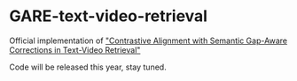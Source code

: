 # GARE-text-video-retrieval
Official implementation of ["Contrastive Alignment with Semantic Gap-Aware Corrections in Text-Video Retrieval"](https://arxiv.org/abs/2505.12499)

Code will be released this year, stay tuned.
